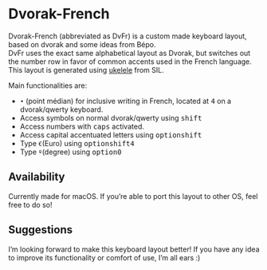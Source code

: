 # Dvorak-French

Dvorak-French (abbreviated as DvFr) is a custom made keyboard layout, based on dvorak and some ideas from Bépo.  
DvFr uses the exact same alphabetical layout as Dvorak, but switches out the number row in favor of common accents used in the French language.  
This layout is generated using [ukelele](https://software.sil.org/ukelele/) from SIL.

Main functionalities are:
-   `•` (point médian) for inclusive writing in French, located at <kbd>4</kbd> on a dvorak/qwerty keyboard.
-   Access symbols on normal dvorak/qwerty using <kbd>shift</kbd>
-   Access numbers with <kbd>caps</kbd> activated.
-   Access capital accentuated letters using <kbd>option</kbd><kbd>shift</kbd>
-   Type `€`(Euro) using <kbd>option</kbd><kbd>shift</kbd><kbd>4</kbd>
-   Type `º`(degree) using <kbd>option</kbd><kbd>0</kbd>

## Availability
Currently made for macOS.
If you’re able to port this layout to other OS, feel free to do so!

## Suggestions 
I’m looking forward to make this keyboard layout better! If you have any idea to improve its functionality or comfort of use, I’m all ears :)

